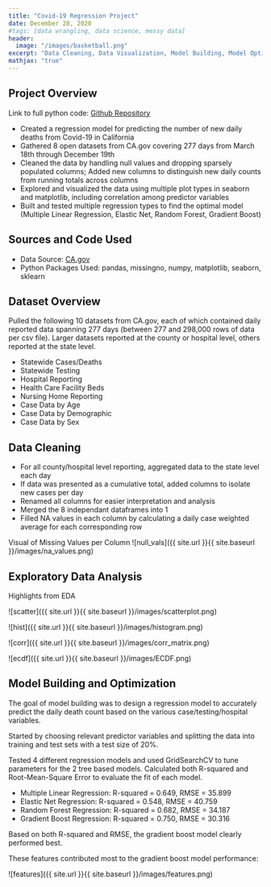 ```yaml
---
title: "Covid-19 Regression Project"
date: December 28, 2020
#tags: [data wrangling, data science, messy data]
header:
  image: "/images/basketball.png"
excerpt: "Data Cleaning, Data Visualization, Model Building, Model Optimization"
mathjax: "true"
---
```


## Project Overview
Link to full python code: [Github Repository](https://github.com/adamlitman/covid19_project)

- Created a regression model for predicting the number of new daily deaths from Covid-19 in California
- Gathered 8 open datasets from CA.gov covering 277 days from March 18th through December 19th
- Cleaned the data by handling null values and dropping sparsely populated columns; Added new columns to distinguish new daily counts from running totals across columns
- Explored and visualized the data using multiple plot types in seaborn and matplotlib, including correlation among predictor variables
- Built and tested multiple regression types to find the optimal model (Multiple Linear Regression, Elastic Net, Random Forest, Gradient Boost)

## Sources and Code Used
- Data Source: [CA.gov](https://data.ca.gov/dataset?groups=covid-19)
- Python Packages Used: pandas, missingno, numpy, matplotlib, seaborn, sklearn

## Dataset Overview
Pulled the following 10 datasets from CA.gov, each of which contained daily reported data spanning 277 days (between 277 and 298,000 rows of data per csv file). Larger datasets reported at the county or hospital level, others reported at the state level.

- Statewide Cases/Deaths
- Statewide Testing
- Hospital Reporting
- Health Care Facility Beds
- Nursing Home Reporting
- Case Data by Age
- Case Data by Demographic
- Case Data by Sex

## Data Cleaning
- For all county/hospital level reporting, aggregated data to the state level each day
- If data was presented as a cumulative total, added columns to isolate new cases per day
- Renamed all columns for easier interpretation and analysis
- Merged the 8 independant dataframes into 1
- Filled NA values in each column by calculating a daily case weighted average for each corresponding row

Visual of Missing Values per Column
![null_vals]({{ site.url }}{{ site.baseurl }}/images/na_values.png)


## Exploratory Data Analysis
Highlights from EDA

![scatter]({{ site.url }}{{ site.baseurl }}/images/scatterplot.png)

![hist]({{ site.url }}{{ site.baseurl }}/images/histogram.png)

![corr]({{ site.url }}{{ site.baseurl }}/images/corr_matrix.png)

![ecdf]({{ site.url }}{{ site.baseurl }}/images/ECDF.png)

## Model Building and Optimization
The goal of model building was to design a regression model to accurately predict the daily death count based on the various case/testing/hospital variables.

Started by choosing relevant predictor variables and splitting the data into training and test sets with a test size of 20%.

Tested 4 different regression models and used GridSearchCV to tune parameters for the 2 tree based models. Calculated both R-squared and Root-Mean-Square Error to evaluate the fit of each model.

- Multiple Linear Regression: R-squared = 0.649, RMSE = 35.899 
- Elastic Net Regression: R-squared = 0.548, RMSE = 40.759
- Random Forest Regression: R-squared = 0.682, RMSE = 34.187
- Gradient Boost Regression: R-squared = 0.750, RMSE = 30.316

Based on both R-squared and RMSE, the gradient boost model clearly performed best. 

These features contributed most to the gradient boost model performance:

![features]({{ site.url }}{{ site.baseurl }}/images/features.png)
